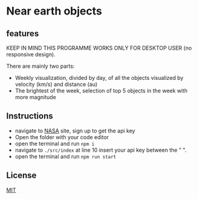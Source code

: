 # Near earth objects

## features

KEEP IN MIND THIS PROGRAMME WORKS ONLY FOR DESKTOP USER (no responsive design).

There are mainly two parts:

- Weekly visualization, divided by day, of all the objects visualized by velocity (km/s) and distance (au)
- The brightest of the week, selection of top 5 objects in the week with more magnitude

## Instructions

- navigate to [NASA](https://api.nasa.gov/) site, sign up to get the api key
- Open the folder with your code editor
- open the terminal and run `npm i`
- navigate to `./src/index` at line 10 insert your api key between the " ".
- open the terminal and run `npm run start`

## License

[MIT](https://choosealicense.com/licenses/mit/)
